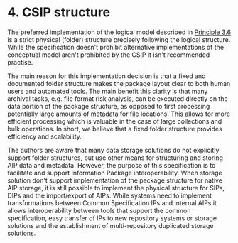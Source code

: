 # 4.	CSIP structure
The preferred implementation of the logical model described in [Principle 3.6](#principle-36) is a strict physical (folder) structure precisely following the logical structure. While the specification doesn't prohibit alternative implementations of the conceptual model aren't prohibited by the CSIP it isn't recommended practise.

The main reason for this implementation decision is that a fixed and documented folder structure makes the package layout clear to both human users and automated tools. The main benefit this clarity is that many archival tasks, e.g. file format risk analysis, can be executed directly on the data portion of the package structure, as opposed to first processing potentially large amounts of metadata for file locations. This allows for more efficient processing which is valuable in the case of large collections and bulk operations. In short, we believe that a fixed folder structure provides efficiency and scalability.

The authors are aware that many data storage solutions do not explicitly support folder structures, but use other means for structuring and storing AIP data and metadata.
However, the purpose of this specification is to facilitate and support Information Package interoperability. When storage solution don't support implementation of the package structure for native AIP storage, it is still possible to implement the physical structure for SIPs, DIPs and the import/export of AIPs. While systems need to implement transformations between Common Specification IPs and internal AIPs it allows interoperability  between tools that support the common specification, easy transfer of IPs to new repository systems or storage solutions and the establishment of multi-repository duplicated storage solutions.
